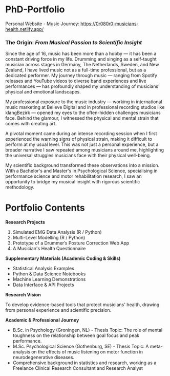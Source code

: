 # PhD-Portfolio

Personal Website - Music Journey: https://0r080r0-musicians-health.netlify.app/

### The Origin: *From Musical Passion to Scientific Insight*

Since the age of 16, music has been more than a hobby — it has been a constant driving force in my life. Drumming and singing as a self-taught musician across stages in Germany, The Netherlands, Sweden, and New Zealand, I have lived music not as a full-time professional, but as a dedicated performer. My journey through music — ranging from Spotify releases and YouTube videos to diverse band experiences and live performances — has profoundly shaped my understanding of musicians' physical and emotional landscapes.

My professional exposure to the music industry — working in international music marketing at Believe Digital and in professional recording studios like klangBezirk
— opened my eyes to the often-hidden challenges musicians face. Behind the glamour, I witnessed the physical and mental strain that comes with creating art.

A pivotal moment came during an intense recording session when I first experienced the warning signs of physical strain, making it difficult to perform at my usual level. This was not just a personal experience, but a broader narrative I saw repeated among musicians around me, highlighting the universal struggles musicians face with their physical well-being.

My scientific background transformed these observations into a mission. With a Bachelor's and Master's in Psychological Science, specialising in performance 
science and motor rehabilitation research, I saw an opportunity to bridge my musical insight with rigorous scientific methodology.

# Portfolio Contents

**Research Projects**
1. Simulated EMG Data Analysis (R / Python)
2. Multi-Level Modelling (R / Python)
3. Prototype of a Drummer’s Posture Correction Web App
4. A Musician's Health Questionnaire

**Supplementary Materials (Academic Coding & Skills)**
* Statistical Analysis Examples 
* Python & Data Science Notebooks
* Machine Learning Demonstrations
* Data Interface & API Projects

**Research Vision**

To develop evidence-based tools that protect musicians' health, drawing from personal experience and scientific precision.

**Academic & Professional Journey**
* B.Sc. in Psychology (Groningen, NL) - Thesis Topic: The role of mental toughness on the relationship between goal focus and peak performance.
* M.Sc. Psychological Science (Gothenburg, SE) - Thesis Topic: A meta-analysis on the effects of music listening on motor function in neurodegenerative diseases.
* Comprehensive background in statistics and research, working as a Freelance Clinical Research Consultant and Research Analyst

